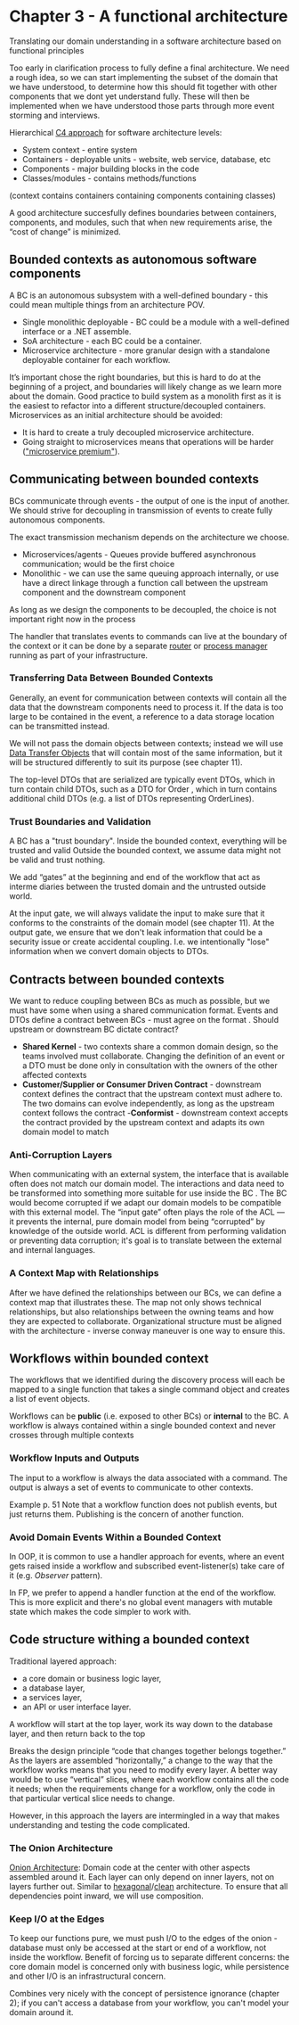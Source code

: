 # Chapter 3 - A functional architecture
Translating our domain understanding in a software architecture based on functional principles 

Too early in clarification process to fully define a final architecture. 
We need a rough idea, so we can start implementing the subset of the domain that we have understood, to determine how this should fit together with other components that we dont yet understand fully. These will then be implemented when we have understood those parts through more event storming and interviews.

Hierarchical [C4 approach](http://static.codingthearchitecture.com/c4.pdf) for software architecture levels:
- System context - entire system
- Containers - deployable units - website, web service, database, etc 
- Components - major building blocks in the code 
- Classes/modules - contains methods/functions 

(context contains containers containing components containing classes)
 
A good architecture succesfully defines boundaries between containers, components, and modules, such that when new requirements arise, the “cost of change” is minimized.
 
## Bounded contexts as autonomous software components
A BC is an autonomous subsystem with a well-defined boundary -  this could mean multiple things from an architecture POV.
- Single monolithic deployable - BC could be a module with a well-defined interface or a .NET assemble.
- SoA architecture - each BC could be a container. 
- Microservice architecture - more granular design with a standalone deployable container for each workflow.


It’s important chose the right boundaries, but this is hard to do at the beginning of a project, and boundaries will likely change as we learn more about the domain.
Good practice to build system as a monolith first as it is the easiest to refactor into a different structure/decoupled containers. 
Microservices as an initial architecture should be avoided:
- It is hard to create a truly decoupled microservice architecture.
- Going straight to microservices means that operations will be harder (["microservice premium"](https://www.martinfowler.com/bliki/MicroservicePremium.html)).  

## Communicating between bounded contexts
BCs communicate through events - the output of one is the input of another.
We should strive for decoupling in transmission of events to create fully autonomous components. 

The exact transmission mechanism depends on the architecture we choose.
- Microservices/agents - Queues provide buffered asynchronous communication; would be the first choice 
- Monolithic - we can use the same queuing approach internally, or use have a direct linkage through a function call between the upstream component
and the downstream component 

As long as we design the components to be decoupled, the choice is not important right now in the process 

The handler that translates events to commands can live at the boundary of the context or it can be done by a separate [router](http://www.enterpriseintegrationpatterns.com/patterns/messaging/MessageRouter.html) or [process manager](https://www.slideshare.net/BerndRuecker/long-running-processes-in-ddd) running as part of your infrastructure. 

### Transferring Data Between Bounded Contexts

Generally, an event for communication between contexts will contain all the data that the downstream components need to process it.
If the data is too large to be contained in the event, a reference to a data storage location can be transmitted instead.

We will not pass the domain objects between contexts; instead we will use [Data Transfer Objects](https://martinfowler.com/eaaCatalog/dataTransferObject.html) that will contain most of the same information, but it will be structured differently to suit its purpose (see chapter 11).

The top-level DTOs that are serialized are typically event DTOs, which in turn contain child DTOs, such as a DTO for Order , which in turn contains additional child DTOs (e.g. a list of DTOs representing OrderLines).
### Trust Boundaries and Validation
A BC has a "trust boundary". 
Inside the bounded context, everything will be trusted and valid
Outside the bounded context, we assume data might not be valid and trust nothing.

We add “gates” at the beginning and end of the workflow that act as interme diaries between the trusted domain and the untrusted outside world.

At the input gate, we will always validate the input to make sure that it conforms to the constraints of the domain model (see chapter 11).
At the output gate, we ensure that we don't leak information that could be a security issue or create accidental coupling. I.e. we intentionally "lose" information when we convert domain objects to DTOs. 

## Contracts between bounded contexts
We want to reduce coupling between BCs as much as possible, but we must have some when using a shared communication format. 
Events and DTOs define a contract between BCs - must agree on the format . 
Should upstream or downstream BC dictate contract? 

- **Shared Kernel** -  two contexts share a common domain design, so the teams involved must collaborate. Changing the definition of an event or a DTO must be done only in consultation with the owners of the other affected contexts
- **Customer/Supplier or Consumer Driven Contract** -  downstream context defines the contract that the upstream context must adhere to. The two domains can evolve independently, as long as the upstream context follows the contract
-**Conformist** - downstream context accepts the contract provided by the upstream context and adapts its own domain model to match

### Anti-Corruption Layers
When communicating with an external system, the interface that is available often does not match our domain model.
The interactions and data need to be transformed into something more suitable for use inside the BC .
The BC would become corrupted if we adapt our domain models to be compatible with this external model. 
The “input gate” often plays the role of the ACL — it prevents the internal, pure domain model from being “corrupted” by knowledge of the outside world.
ACL is different from performing validation or preventing data corruption; it's goal is to translate between the external and internal languages.

### A Context Map with Relationships
After we have defined the relationships between our BCs, we can define a context map that illustrates these. 
The map not only shows technical relationships, but also relationships between the owning teams and how they are expected to collaborate.
Organizational structure must be aligned with the architecture - inverse conway maneuver is one way to ensure this.
## Workflows within bounded context
The workflows that we identified during the discovery process will each be mapped to a single function that takes a single command object and creates a list of event objects.

Workflows can be **public** (i.e. exposed to other BCs) or **internal** to the BC. 
A workflow is always contained within a single bounded context and never crosses through multiple contexts

### Workflow Inputs and Outputs
The input to a workflow is always the data associated with a command.
The output is always a set of events to communicate to other contexts.

Example p. 51
Note that a workflow function does not publish events, but just returns them. Publishing is the concern of another function. 

### Avoid Domain Events Within a Bounded Context
In OOP, it is common to use a handler approach for events, where an event gets raised inside a workflow and subscribed event-listener(s) take care of it (e.g. *Observer* pattern).

In FP, we prefer to append a handler function at the end of the workflow. 
This is more explicit and there's no global event managers with mutable state which makes the code simpler to work with.
 
## Code structure withing a bounded context  
Traditional layered approach: 
- a core domain or business logic layer, 
- a database layer, 
- a services layer, 
- an API or user interface layer. 

A workflow will start at the top layer, work its way down to the database layer, and then return back to the top

Breaks the design principle “code that changes together belongs together.”
As  the layers are assembled “horizontally,” a change to the way that the workflow works means that you need to modify every layer.
A better way would be to use “vertical” slices, where each workflow contains all the code it needs; when the requirements change for a workflow, only the code in that particular vertical slice needs to change.

However, in this approach the layers are intermingled in a way that makes understanding and testing the code complicated.

### The Onion Architecture
[Onion Architecture](http://jeffreypalermo.com/blog/the-onion-architecture-part-1/): Domain code at the center with other aspects assembled around it.
Each layer can only depend on inner layers, not on layers further out.
Similar to [hexagonal](http://alistair.cockburn.us/Hexagonal+architecture)/[clean](https://8thlight.com/blog/uncle-bob/2012/08/13/the-clean-architecture.html) architecture.
To ensure that all dependencies point inward, we will use composition.

### Keep I/O at the Edges
To keep our functions pure, we must push I/O to the edges of the onion -  database must only be accessed at the start or end of a workflow, not inside the workflow.
Benefit of forcing us to separate different concerns: the core domain model is concerned only with business logic, while persistence and other I/O is an infrastructural concern.

Combines very nicely with the concept of persistence ignorance (chapter 2); if you can't access a database from your workflow, you can't model your domain around it.
